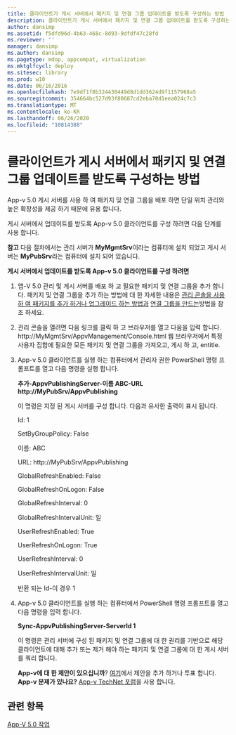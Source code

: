 ```yaml
---
title: 클라이언트가 게시 서버에서 패키지 및 연결 그룹 업데이트를 받도록 구성하는 방법
description: 클라이언트가 게시 서버에서 패키지 및 연결 그룹 업데이트를 받도록 구성하는 방법
author: dansimp
ms.assetid: f5dfd96d-4b63-468c-8d93-9dfdf47c28fd
ms.reviewer: ''
manager: dansimp
ms.author: dansimp
ms.pagetype: mdop, appcompat, virtualization
ms.mktglfcycl: deploy
ms.sitesec: library
ms.prod: w10
ms.date: 06/16/2016
ms.openlocfilehash: 7e9df1f8b324430449d8d1dd3624d9f1157968a5
ms.sourcegitcommit: 354664bc527d93f80687cd2eba70d1eea024c7c3
ms.translationtype: MT
ms.contentlocale: ko-KR
ms.lasthandoff: 06/26/2020
ms.locfileid: "10814388"
---
```

# 클라이언트가 게시 서버에서 패키지 및 연결 그룹 업데이트를 받도록 구성하는 방법


App-v 5.0 게시 서버를 사용 하 여 패키지 및 연결 그룹을 배포 하면 단일 위치 관리와 높은 확장성을 제공 하기 때문에 유용 합니다.

게시 서버에서 업데이트를 받도록 App-v 5.0 클라이언트를 구성 하려면 다음 단계를 사용 합니다.

**참고**  다음 절차에서는 관리 서버가 **MyMgmtSrv**이라는 컴퓨터에 설치 되었고 게시 서버는 **MyPubSrv**라는 컴퓨터에 설치 되어 있습니다.

 

**게시 서버에서 업데이트를 받도록 App-v 5.0 클라이언트를 구성 하려면**

1.  앱-V 5.0 관리 및 게시 서버를 배포 하 고 필요한 패키지 및 연결 그룹을 추가 합니다. 패키지 및 연결 그룹을 추가 하는 방법에 대 한 자세한 내용은 [관리 콘솔을 사용 하 여 패키지를 추가 하거나 업그레이드 하는 방법과](how-to-add-or-upgrade-packages-by-using-the-management-console-beta-gb18030.md) [연결 그룹을 만드는](how-to-create-a-connection-group.md)방법을 참조 하세요.

2.  관리 콘솔을 열려면 다음 링크를 클릭 하 고 브라우저를 열고 다음을 입력 합니다. http://MyMgmtSrv/AppvManagement/Console.html 웹 브라우저에서 특정 사용자 집합에 필요한 모든 패키지 및 연결 그룹을 가져오고, 게시 하 고, entitle.

3.  App-v 5.0 클라이언트를 실행 하는 컴퓨터에서 관리자 권한 PowerShell 명령 프롬프트를 열고 다음 명령을 실행 합니다.

    **추가-AppvPublishingServer-이름 ABC-URL http://MyPubSrv/AppvPublishing**

    이 명령은 지정 된 게시 서버를 구성 합니다. 다음과 유사한 출력이 표시 됩니다.

    Id: 1

    SetByGroupPolicy: False

    이름: ABC

    URL: http://MyPubSrv/AppvPublishing

    GlobalRefreshEnabled: False

    GlobalRefreshOnLogon: False

    GlobalRefreshInterval: 0

    GlobalRefreshIntervalUnit: 일

    UserRefreshEnabled: True

    UserRefreshOnLogon: True

    UserRefreshInterval: 0

    UserRefreshIntervalUnit: 일

    반환 되는 Id-이 경우 1

4.  App-v 5.0 클라이언트를 실행 하는 컴퓨터에서 PowerShell 명령 프롬프트를 열고 다음 명령을 입력 합니다.

    **Sync-AppvPublishingServer-ServerId 1**

    이 명령은 관리 서버에 구성 된 패키지 및 연결 그룹에 대 한 권리를 기반으로 해당 클라이언트에 대해 추가 또는 제거 해야 하는 패키지 및 연결 그룹에 대 한 게시 서버를 쿼리 합니다.

    **App-v에 대 한 제안이 있으십니까**? [여기](http://appv.uservoice.com/forums/280448-microsoft-application-virtualization)에서 제안을 추가 하거나 투표 합니다. **App-v 문제가 있나요?** [App-v TechNet 포럼](https://social.technet.microsoft.com/Forums/home?forum=mdopappv)을 사용 합니다.

## 관련 항목


[App-V 5.0 작업](operations-for-app-v-50.md)

 

 





